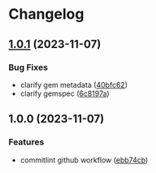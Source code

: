 # Changelog

## [1.0.1](https://github.com/dmspelma/rs_api/compare/v1.0.0...v1.0.1) (2023-11-07)


### Bug Fixes

* clarify gem metadata ([40bfc62](https://github.com/dmspelma/rs_api/commit/40bfc624a937e7bce25c07be657fad2777f8110f))
* clarify gemspec ([6c8197a](https://github.com/dmspelma/rs_api/commit/6c8197aa9e17ae51379c002f9095b3efc8aafca2))

## 1.0.0 (2023-11-07)


### Features

* commitlint github workflow ([ebb74cb](https://github.com/dmspelma/rs_api/commit/ebb74cb313af34fb3be5257fe8c661b1a81c0ece))
